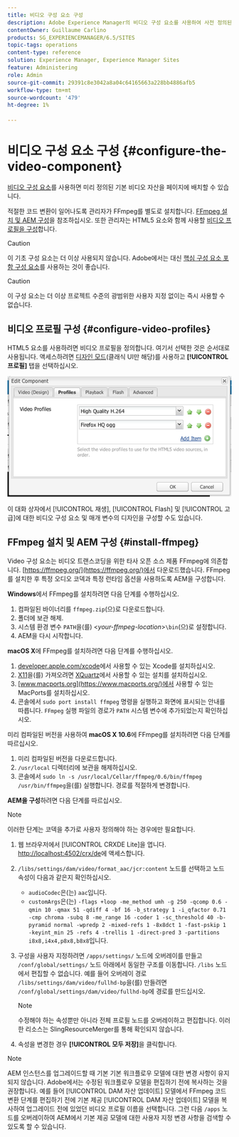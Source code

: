```yaml
---
title: 비디오 구성 요소 구성
description: Adobe Experience Manager의 비디오 구성 요소를 사용하여 사전 정의된 기본 비디오 에셋을 페이지에 배치하는 방법을 알아봅니다.
contentOwner: Guillaume Carlino
products: SG_EXPERIENCEMANAGER/6.5/SITES
topic-tags: operations
content-type: reference
solution: Experience Manager, Experience Manager Sites
feature: Administering
role: Admin
source-git-commit: 29391c8e3042a8a04c64165663a228bb4886afb5
workflow-type: tm+mt
source-wordcount: '479'
ht-degree: 1%

---
```


# 비디오 구성 요소 구성 {#configure-the-video-component}

[비디오 구성 요소](/help/sites-authoring/default-components-foundation.md#video)를 사용하면 미리 정의된 기본 비디오 자산을 페이지에 배치할 수 있습니다.

적절한 코드 변환이 일어나도록 관리자가 FFmpeg를 별도로 설치합니다. [FFmpeg 설치 및 AEM 구성](#install-ffmpeg)을 참조하십시오. 또한 관리자는 HTML5 요소와 함께 사용할 [비디오 프로필을 구성](#configure-video-profiles)합니다.

>[!CAUTION]
>
>이 기초 구성 요소는 더 이상 사용되지 않습니다. Adobe에서는 대신 [핵심 구성 요소 포함 구성 요소](https://experienceleague.adobe.com/docs/experience-manager-core-components/using/wcm-components/embed.html)를 사용하는 것이 좋습니다.

>[!CAUTION]
>
>이 구성 요소는 더 이상 프로젝트 수준의 광범위한 사용자 지정 없이는 즉시 사용할 수 없습니다.

## 비디오 프로필 구성 {#configure-video-profiles}

HTML5 요소를 사용하려면 비디오 프로필을 정의합니다. 여기서 선택한 것은 순서대로 사용됩니다. 액세스하려면 [디자인 모드](/help/sites-authoring/default-components-designmode.md)(클래식 UI만 해당)를 사용하고 **[!UICONTROL 프로필]** 탭을 선택하십시오.

![chlimage_1-317](assets/chlimage_1-317.png)

이 대화 상자에서 [!UICONTROL 재생], [!UICONTROL Flash] 및 [!UICONTROL 고급]에 대한 비디오 구성 요소 및 매개 변수의 디자인을 구성할 수도 있습니다.

## FFmpeg 설치 및 AEM 구성 {#install-ffmpeg}

Video 구성 요소는 비디오 트랜스코딩을 위한 타사 오픈 소스 제품 FFmpeg에 의존합니다. [https://ffmpeg.org/](https://ffmpeg.org/)에서 다운로드했습니다. FFmpeg를 설치한 후 특정 오디오 코덱과 특정 런타임 옵션을 사용하도록 AEM을 구성합니다.

**Windows**&#x200B;에서 FFmpeg를 설치하려면 다음 단계를 수행하십시오.

1. 컴파일된 바이너리를 `ffmpeg.zip`(으)로 다운로드합니다.
1. 폴더에 보관 해제.
1. 시스템 환경 변수 `PATH`을(를) &lt;*your-ffmpeg-location*>`\bin`(으)로 설정합니다.
1. AEM을 다시 시작합니다.

**macOS X**&#x200B;에 FFmpeg를 설치하려면 다음 단계를 수행하십시오.

1. [developer.apple.com/xcode](https://developer.apple.com/xcode/)에서 사용할 수 있는 Xcode를 설치하십시오.
1. [X11](https://support.apple.com/en-us/100724)을(를) 가져오려면 [XQuartz](https://www.xquartz.org)에서 사용할 수 있는 설치를 설치하십시오.
1. [www.macports.org](https://www.macports.org/)에서 사용할 수 있는 MacPorts를 설치하십시오.
1. 콘솔에서 `sudo port install ffmpeg` 명령을 실행하고 화면에 표시되는 안내를 따릅니다. `FFmpeg` 실행 파일의 경로가 `PATH` 시스템 변수에 추가되었는지 확인하십시오.

미리 컴파일된 버전을 사용하여 **macOS X 10.6**&#x200B;에 FFmpeg를 설치하려면 다음 단계를 따르십시오.

1. 미리 컴파일된 버전을 다운로드합니다.
1. `/usr/local` 디렉터리에 보관을 해제하십시오.
1. 콘솔에서 `sudo ln -s /usr/local/Cellar/ffmpeg/0.6/bin/ffmpeg /usr/bin/ffmpeg`을(를) 실행합니다. 경로를 적절하게 변경합니다.

**AEM을 구성**&#x200B;하려면 다음 단계를 따르십시오.

>[!NOTE]
>
>이러한 단계는 코덱을 추가로 사용자 정의해야 하는 경우에만 필요합니다.

1. 웹 브라우저에서 [!UICONTROL CRXDE Lite]을 엽니다. [http://localhost:4502/crx/de](http://localhost:4502/crx/de)에 액세스합니다.
2. `/libs/settings/dam/video/format_aac/jcr:content` 노드를 선택하고 노드 속성이 다음과 같은지 확인하십시오.

   * `audioCodec`은(는) `aac`입니다.
   * `customArgs`은(는) `-flags +loop -me_method umh -g 250 -qcomp 0.6 -qmin 10 -qmax 51 -qdiff 4 -bf 16 -b_strategy 1 -i_qfactor 0.71 -cmp chroma -subq 8 -me_range 16 -coder 1 -sc_threshold 40 -b-pyramid normal -wpredp 2 -mixed-refs 1 -8x8dct 1 -fast-pskip 1 -keyint_min 25 -refs 4 -trellis 1 -direct-pred 3 -partitions i8x8,i4x4,p8x8,b8x8`입니다.

3. 구성을 사용자 지정하려면 `/apps/settings/` 노드에 오버레이를 만들고 `/conf/global/settings/` 노드 아래에서 동일한 구조를 이동합니다. `/libs` 노드에서 편집할 수 없습니다. 예를 들어 오버레이 경로 `/libs/settings/dam/video/fullhd-bp`을(를) 만들려면 `/conf/global/settings/dam/video/fullhd-bp`에 경로를 만드십시오.

   >[!NOTE]
   >
   >수정해야 하는 속성뿐만 아니라 전체 프로필 노드를 오버레이하고 편집합니다. 이러한 리소스는 SlingResourceMerger를 통해 확인되지 않습니다.

4. 속성을 변경한 경우 **[!UICONTROL 모두 저장]**&#x200B;을 클릭합니다.

>[!NOTE]
>
>AEM 인스턴스를 업그레이드할 때 기본 기본 워크플로우 모델에 대한 변경 사항이 유지되지 않습니다. Adobe에서는 수정된 워크플로우 모델을 편집하기 전에 복사하는 것을 권장합니다. 예를 들어 [!UICONTROL DAM 자산 업데이트] 모델에서 FFmpeg 코드 변환 단계를 편집하기 전에 기본 제공 [!UICONTROL DAM 자산 업데이트] 모델을 복사하여 업그레이드 전에 있었던 비디오 프로필 이름을 선택합니다. 그런 다음 `/apps` 노드를 오버레이하여 AEM에서 기본 제공 모델에 대한 사용자 지정 변경 사항을 검색할 수 있도록 할 수 있습니다.
